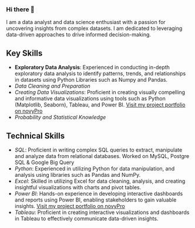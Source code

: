 ### Hi there 👋

<!--
**Shubhashree26/Shubhashree26** is a ✨ _special_ ✨ repository because its `README.md` (this file) appears on your GitHub profile.

Here are some ideas to get you started:

- 🔭 I’m currently working on ...
- 🌱 I’m currently learning ...
- 👯 I’m looking to collaborate on ...
- 🤔 I’m looking for help with ...
- 💬 Ask me about ...
- 📫 How to reach me: ...
- 😄 Pronouns: ...
- ⚡ Fun fact: ...
-->

I am a data analyst and data science enthusiast with a passion for uncovering insights from complex datasets. I am dedicated to leveraging data-driven approaches to drive informed decision-making.

## Key Skills
- **Exploratory Data Analysis**: Experienced in conducting in-depth exploratory data analysis to identify patterns, trends, and relationships in datasets using Python Libraries such as Numpy and Pandas.
- *Data Cleaning and Preparation*
- *Creating Data Visualizations*: Proficient in creating visually compelling and informative data visualizations using tools such as Python (Matplotlib, Seaborn), Tableau, and Power BI.
[Visit my project portfolio on novyPro](https://www.novypro.com/profile_about/shubhashreemunot)
- *Probability and Statistical Knowledge*

## Technical Skills
- *SQL*: Proficient in writing complex SQL queries to extract, manipulate and analyze data from relational databases. Worked on MySQL, Postgre SQL & Google Big Query
- *Python*: Experienced in utilizing Python for data manipulation, and analysis using libraries such as Pandas and NumPy.
- *Excel*: Skilled in utilizing Excel for data cleaning, analysis, and creating insightful visualizations with charts and pivot tables.
- *Power BI*: Hands-on experience in developing interactive dashboards and reports using Power BI, enabling stakeholders to gain valuable insights.
[Visit my project portfolio on novyPro](https://www.novypro.com/profile_about/shubhashreemunot)
- *Tableau*: Proficient in creating interactive visualizations and dashboards in Tableau to effectively communicate data-driven insights.

